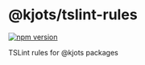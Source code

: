 # @kjots/tslint-rules

[![npm version](https://badge.fury.io/js/%40kjots%2Ftslint-rules.svg)](https://www.npmjs.com/package/@kjots/tslint-rules)

TSLint rules for @kjots packages

